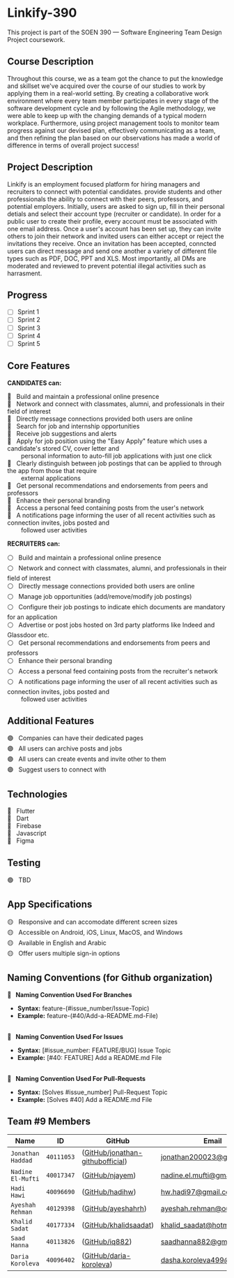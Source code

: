 
# Linkify-390

This project is part of the SOEN 390 — Software Engineering Team Design Project coursework.

## Course Description

Throughout this course, we as a team got the chance to put the knowledge and skillset we've acquired over the course of our studies to work by applying them in a real-world setting. By creating a collaborative work environment where every team member participates in every stage of the software development cycle and by following the Agile methodology, we were able to keep up with the changing demands of a typical modern workplace. Furthermore, using project management tools to monitor team progress against our devised plan, effectively communicating as a team, and then refining the plan based on our observations has made a world of difference in terms of overall project success!

## Project Description

Linkify is an employment focused platform for hiring managers and recruiters to connect with potential candidates. provide students and other professionals the ability to connect with their peers, professors, and potential employers. Initially, users are asked to sign up, fill in their personal detials and select their account type (recruiter or candidate). In order for a public user to create their profile, every account must be associated with one email address. Once a user's account has been set up, they can invite others to join their network and invited users can either accept or reject the invitations they receive. Once an invitation has been accepted, conncted users can direct message and send one another a variety of different file types such as PDF, DOC, PPT and XLS. Most importantly, all DMs are moderated and reviewed to prevent potential illegal activities such as harrasment.

## Progress
- [ ] Sprint 1
- [ ] Sprint 2
- [ ] Sprint 3
- [ ] Sprint 4
- [ ] Sprint 5

## Core Features
 
**CANDIDATES can:**

:large_blue_circle: &nbsp; Build and maintain a professional online presence <br>
:large_blue_circle: &nbsp; Network and connect with classmates, alumni, and professionals in their field of interest <br>
:large_blue_circle: &nbsp; Directly message connections provided both users are online <br>
:large_blue_circle: &nbsp; Search for job and internship opportunities <br>
:large_blue_circle: &nbsp; Receive job suggestions and alerts <br>
:large_blue_circle: &nbsp; Apply for job position using the "Easy Apply" feature which uses a candidate's stored CV, cover letter and <br> &nbsp; &nbsp; &nbsp; &nbsp; personal information to auto-fill job applications with just one click <br>
:large_blue_circle: &nbsp; Clearly distinguish between job postings that can be applied to through the app from those that require <br> &nbsp; &nbsp; &nbsp; &nbsp; external applications <br>
:large_blue_circle: &nbsp; Get personal recommendations and endorsements from peers and professors <br>
:large_blue_circle: &nbsp; Enhance their personal branding <br>
:large_blue_circle: &nbsp; Access a personal feed containing posts from the user's network <br>
:large_blue_circle: &nbsp; A notifications page informing the user of all recent activities such as connection invites, jobs posted and <br> 
&nbsp; &nbsp; &nbsp; &nbsp; followed user activities

**RECRUITERS can:**

:white_circle: &nbsp; Build and maintain a professional online presence <br>
:white_circle: &nbsp; Network and connect with classmates, alumni, and professionals in their field of interest <br>
:white_circle: &nbsp; Directly message connections provided both users are online <br>
:white_circle: &nbsp; Manage job opportunities (add/remove/modify job postings) <br>
:white_circle: &nbsp; Configure their job postings to indicate ehich documents are mandatory for an application <br>
:white_circle: &nbsp; Advertise or post jobs hosted on 3rd party platforms like Indeed and Glassdoor etc. <br>
:white_circle: &nbsp; Get personal recommendations and endorsements from peers and professors <br>
:white_circle: &nbsp; Enhance their personal branding <br>
:white_circle: &nbsp; Access a personal feed containing posts from the recruiter's network <br>
:white_circle: &nbsp; A notifications page informing the user of all recent activities such as connection invites, jobs posted and <br> 
&nbsp; &nbsp; &nbsp; &nbsp; followed user activities

## Additional Features
:purple_circle: &nbsp; Companies can have their dedicated pages <br>
:purple_circle: &nbsp; All users can archive posts and jobs <br>
:purple_circle: &nbsp; All users can create events and invite other to them <br>
:purple_circle: &nbsp; Suggest users to connect with <br>

## Technologies

:radio_button: &nbsp; Flutter <br>
:radio_button: &nbsp; Dart <br>
:radio_button: &nbsp; Firebase <br>
:radio_button: &nbsp; Javascript <br>
:radio_button: &nbsp; Figma <br>

## Testing 
:green_circle: &nbsp; TBD <br>

## App Specifications
:yellow_circle: &nbsp; Responsive and can accomodate different screen sizes <br>
:yellow_circle: &nbsp; Accessible on Android, iOS, Linux, MacOS, and Windows <br>
:yellow_circle: &nbsp; Available in English and Arabic <br>
:yellow_circle: &nbsp; Offer users multiple sign-in options <br>

## Naming Conventions (for Github organization) 


**:red_circle: &nbsp; Naming Convention Used For Branches** <br>
* **Syntax:** feature-(#issue_number/Issue-Topic) <br>
* **Example:** feature-(#40/Add-a-README.md-File) <br><br>
   
**:red_circle: &nbsp; Naming Convention Used For Issues** <br>
* **Syntax:** [#issue_number: FEATURE/BUG] Issue Topic <br>
* **Example:** [#40: FEATURE] Add a README.md File <br><br>

**:red_circle: &nbsp; Naming Convention Used For Pull-Requests** <br>
* **Syntax:** [Solves #issue_number] Pull-Request Topic <br>
* **Example:** [Solves #40] Add a README.md File<br>


## Team #9 Members

|   Name   | ID      | GitHub   | Email  
| ------------- | ------------- | --------    | -------- |
| `Jonathan Haddad`         | `40111053`         | ([GitHub/jonathan-githubofficial](https://github.com/jonathan-githubofficial))   | jonathan200023@gmail.com
| `Nadine El-Mufti`         | `40017347`         | ([GitHub/njayem](https://github.com/njayem))   | nadine.el.mufti@gmail.com
| `Hadi Hawi`         | `40096690`         | ([GitHub/hadihw](https://github.com/hadihw))   | hw.hadi97@gmail.com
| `Ayeshah Rehman`         | `40129398`         | ([GitHub/ayeshahrh](https://github.com/ayeshahrh))   | ayeshah.rehman@outlook.com
| `Khalid Sadat`         | `40177334`         | ([GitHub/khalidsaadat](https://github.com/khalidsaadat))   | khalid_saadat@hotmail.com
| `Saad Hanna`         | `40113826`         | ([GitHub/iq882](https://github.com/iq882))   | saadhanna882@gmail.com
| `Daria Koroleva`         | `40096402`         | ([GitHub/daria-koroleva](https://github.com/daria-koroleva))   | dasha.koroleva499@gmail.com

